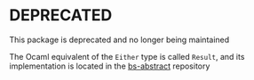 # DEPRECATED

This package is deprecated and no longer being maintained

The Ocaml equivalent of the `Either` type is called `Result`, and its 
implementation is located in the [bs-abstract][1] repository

[1]: http://www.github.com/Risto-Stevcev/bs-abstract

